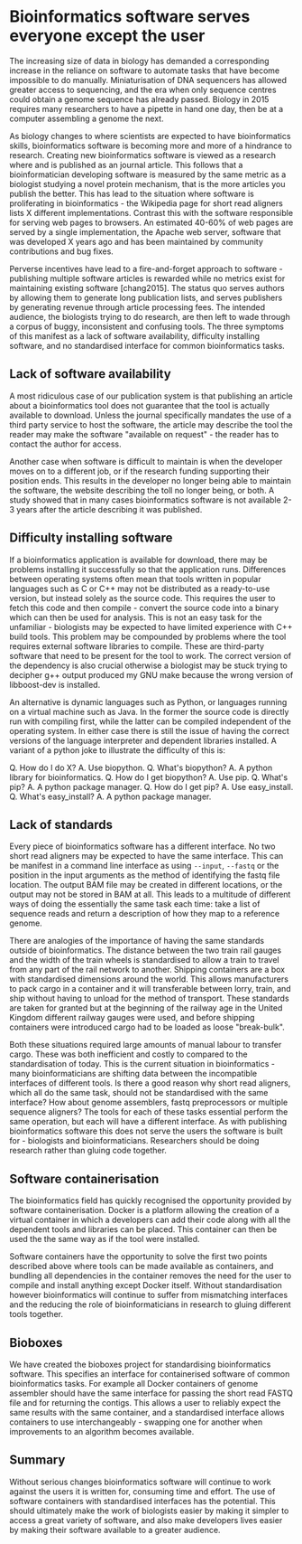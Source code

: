 # Bioinformatics software serves everyone except the user

The increasing size of data in biology has demanded a corresponding increase in
the reliance on software to automate tasks that have become impossible to do
manually. Miniaturisation of DNA sequencers has allowed greater access to
sequencing, and the era when only sequence centres could obtain a genome
sequence has already passed. Biology in 2015 requires many researchers to have
a pipette in hand one day, then be at a computer assembling a genome the next.

As biology changes to where scientists are expected to have bioinformatics
skills, bioinformatics software is becoming more and more of a hindrance to
research. Creating new bioinformatics software is viewed as a research where
and is published as an journal article. This follows that a bioinformatician
developing software is measured by the same metric as a biologist studying a
novel protein mechanism, that is the more articles you publish the better. This
has lead to the situation where software is proliferating in bioinformatics -
the Wikipedia page for short read aligners lists X different implementations.
Contrast this with the software responsible for serving web pages to browsers.
An estimated 40-60% of web pages are served by a single implementation, the
Apache web server, software that was developed X years ago and has been
maintained by community contributions and bug fixes.

Perverse incentives have lead to a fire-and-forget approach to software -
publishing multiple software articles is rewarded while no metrics exist for
maintaining existing software [chang2015]. The status quo serves authors by
allowing them to generate long publication lists, and serves publishers by
generating revenue through article processing fees. The intended audience, the
biologists trying to do research, are then left to wade through a corpus of
buggy, inconsistent and confusing tools. The three symptoms of this manifest as
a lack of software availability, difficulty installing software, and no
standardised interface for common bioinformatics tasks.

## Lack of software availability

A most ridiculous case of our publication system is that publishing an article
about a bioinformatics tool does not guarantee that the tool is actually
available to download. Unless the journal specifically mandates the use of a
third party service to host the software, the article may describe the tool the
reader may make the software "available on request" - the reader has to contact
the author for access.

Another case when software is difficult to maintain is when the developer moves
on to a different job, or if the research funding supporting their position
ends. This results in the developer no longer being able to maintain the
software, the website describing the toll no longer being, or both. A study
showed that in many cases bioinformatics software is not available 2-3 years
after the article describing it was published.

## Difficulty installing software

If a bioinformatics application is available for download, there may be
problems installing it successfully so that the application runs. Differences
between operating systems often mean that tools written in popular languages
such as C or C++ may not be distributed as a ready-to-use version, but instead
solely as the source code. This requires the user to fetch this code and then
compile - convert the source code into a binary which can then be used for
analysis. This is not an easy task for the unfamiliar - biologists may be
expected to have limited experience with C++ build tools. This problem may be
compounded by problems where the tool requires external software libraries to
compile. These are third-party software that need to be present for the tool to
work. The correct version of the dependency is also crucial otherwise a
biologist may be stuck trying to decipher g++ output produced my GNU make
because the wrong version of libboost-dev is installed.

An alternative is dynamic languages such as Python, or languages running on a
virtual machine such as Java. In the former the source code is directly run
with compiling first, while the latter can be compiled independent of the
operating system. In either case there is still the issue of having the correct
versions of the language interpreter and dependent libraries installed. A
variant of a python joke to illustrate the difficulty of this is:

  Q. How do I do X?
  A. Use biopython.
  Q. What's biopython?
  A. A python library for bioinformatics.
  Q. How do I get biopython?
  A. Use pip.
  Q. What's pip?
  A. A python package manager.
  Q. How do I get pip?
  A. Use easy_install.
  Q. What's easy_install?
  A. A python package manager.

## Lack of standards

Every piece of bioinformatics software has a different interface. No two short
read aligners may be expected to have the same interface. This can be manifest
in a command line interface as using `--input`, `--fastq` or the position in
the input arguments as the method of identifying the fastq file location. The
output BAM file may be created in different locations, or the output may not be
stored in BAM at all. This leads to a multitude of different ways of doing the
essentially the same task each time: take a list of sequence reads and return a
description of how they map to a reference genome.

There are analogies of the importance of having the same standards outside of
bioinformatics. The distance between the two train rail gauges and the width of
the train wheels is standardised to allow a train to travel from any part of
the rail network to another. Shipping containers are a box with standardised
dimensions around the world. This allows manufacturers to pack cargo in a
container and it will transferable between lorry, train, and ship without
having to unload for the method of transport. These standards are taken for
granted but at the beginning of the railway age in the United Kingdom different
railway gauges were used, and before shipping containers were introduced cargo
had to be loaded as loose "break-bulk".

Both these situations required large amounts of manual labour to transfer
cargo. These was both inefficient and costly to compared to the standardisation
of today. This is the current situation in bioinformatics - many
bioinformaticians are shifting data between the incompatible interfaces of
different tools. Is there a good reason why short read aligners, which all do
the same task, should not be standardised with the same interface? How about
genome assemblers, fastq preprocessors or multiple sequence aligners? The tools
for each of these tasks essential perform the same operation, but each will
have a different interface. As with publishing bioinformatics software this
does not serve the users the software is built for - biologists and
bioinformaticians. Researchers should be doing research rather than gluing
code together.

## Software containerisation

The bioinformatics field has quickly recognised the opportunity provided by
software containerisation. Docker is a platform allowing the creation of a
virtual container in which a developers can add their code along with all the
dependent tools and libraries can be placed. This container can then be used
the the same way as if the tool were installed.

Software containers have the opportunity to solve the first two points
described above where tools can be made available as containers, and bundling
all dependencies in the container removes the need for the user to compile and
install anything except Docker itself. Without standardisation however
bioinformatics will continue to suffer from mismatching interfaces and the
reducing the role of bioinformaticians in research to gluing different tools
together.

## Bioboxes

We have created the bioboxes project for standardising bioinformatics software.
This specifies an interface for containerised software of common bioinformatics
tasks. For example all Docker containers of genome assembler should have the
same interface for passing the short read FASTQ file and for returning the
contigs. This allows a user to reliably expect the same results with the same
container,  and a standardised interface allows containers to use
interchangeably - swapping one for another when improvements to an algorithm
becomes available. 

## Summary

Without serious changes bioinformatics software will continue to work against
the users it is written for, consuming time and effort. The use of software
containers with standardised interfaces has the potential. This should
ultimately make the work of biologists easier by making it simpler to access a
great variety of software, and also make developers lives easier by making
their software available to a greater audience.
